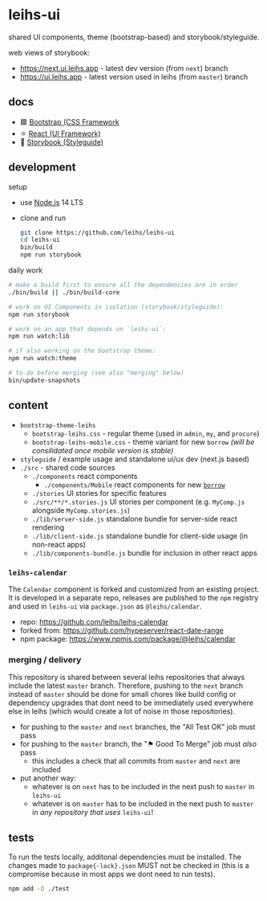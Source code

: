 # leihs-ui

shared UI components, theme (bootstrap-based) and storybook/styleguide.

web views of storybook:

- <https://next.ui.leihs.app> - latest dev version (from `next`) branch
- <https://ui.leihs.app> - latest version used in leihs (from `master`) branch

## docs

- 🟪 [Bootstrap (CSS Framework](https://getbootstrap.com/docs/4.6/components/)
- ⚛ [React (UI Framework)](https://reactjs.org/docs/react-component.html)
- 📗 [Storybook (Styleguide)](https://storybook.js.org/docs/react/get-started/introduction)

## development

setup

- use [Node.js](https://nodejs.org/) 14 LTS
- clone and run

  ```sh
  git clone https://github.com/leihs/leihs-ui
  cd leihs-ui
  bin/build
  npm run storybook
  ```

daily work

```sh
# make a build first to ensure all the dependencies are in order
./bin/build || ./bin/build-core

# work on UI Components in isolation (storybook/styleguide):
npm run storybook

# work on an app that depends on `leihs-ui`:
npm run watch:lib

# if also working on the bootstrap theme:
npm run watch:theme

# to do before merging (see also "merging" below)
bin/update-snapshots
```

## content

- `bootstrap-theme-leihs`
  - `bootstrap-leihs.css` - regular theme (used in `admin`, `my`, and `procure`)
  - `bootstrap-leihs-mobile.css` - theme variant for new `borrow` _(will be consilidated once mobile version is stable)_
- `styleguide` / example usage and standalone ui/ux dev (next.js based)
- `./src` - shared code sources
  - `./components` react components
    - `./components/Mobile` react components for new [`borrow`](https://github.com/leihs/leihs-borrow)
  - `./stories` UI stories for specific features
  - `./src/**/*.stories.js` UI stories per component (e.g. `MyComp.js` alongside `MyComp.stories.js`)
  - `./lib/server-side.js` standalone bundle for server-side react rendering
  - `./lib/client-side.js` standalone bundle for client-side usage (in non-react apps)
  - `./lib/components-bundle.js` bundle for inclusion in other react apps

### `leihs-calendar`

The `Calendar` component is forked and customized from an existing project. It is developed in a separate repo, releases are published to the `npm` registry and used in `leihs-ui` via `package.json` as `@leihs/calendar`.

- repo: <https://github.com/leihs/leihs-calendar>
- forked from: <https://github.com/hypeserver/react-date-range>
- npm package: <https://www.npmjs.com/package/@leihs/calendar>

### merging / delivery

This repository is shared between several leihs repositories that always include the latest `master` branch.
Therefore, pushing to the `next` branch instead of `master` should be done for small chores like build config or dependency upgrades that dont need to be immediately used everywhere else in leihs (which would create a lot of noise in those repositories).

- for pushing to the `master` and `next` branches, the "All Test OK" job must pass
- for pushing to the `master` branch, the "⚑ Good To Merge" job must _also_ pass
  - this includes a check that all commits from `master` and `next` are included
- put another way:
  - whatever is on `next` has to be included in the next push to `master` in `leihs-ui`
  - whatever is on `master` has to be included in the next push to `master` in _any repository that uses_ `leihs-ui`!

## tests

To run the tests locally, additonal dependencies must be installed.
The changes made to `package{-lock}.json` MUST not be checked in (this is a compromise because in most apps we dont need to run tests).

```bash
npm add -D ./test
```
